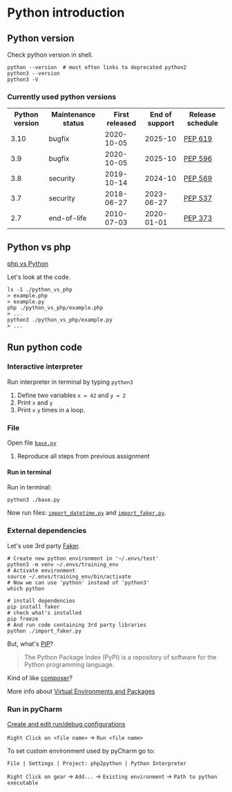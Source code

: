 # Python introduction

## Python version
Check python version in shell.
```shell
python --version  # most often links to deprecated python2
python3 --version
python3 -V
```

### Currently used python versions
<table>
    <tr>
        <th>Python version</th>
        <th>Maintenance status</th>
        <th>First released</th>
        <th>End of support</th>
        <th>Release schedule</th>
    </tr>
    <tr>
        <td>3.10</td>
        <td>bugfix</td>
        <td>2020-10-05</td>
        <td>2025-10</td>
        <td><a href="https://www.python.org/dev/peps/pep-0619">PEP 619</a></td>
    </tr>
    <tr>
        <td>3.9</td>
        <td>bugfix</td>
        <td>2020-10-05</td>
        <td>2025-10</td>
        <td><a href="https://www.python.org/dev/peps/pep-0596">PEP 596</a></td>
    </tr>
    <tr>
        <td>3.8</td>
        <td>security</td>
        <td>2019-10-14</td>
        <td>2024-10</td>
        <td><a href="https://www.python.org/dev/peps/pep-0569">PEP 569</a></td>
    </tr>
    <tr>
        <td>3.7</td>
        <td>security</td>
        <td>2018-06-27</td>
        <td>2023-06-27</td>
        <td><a href="https://www.python.org/dev/peps/pep-0537">PEP 537</a></td>
    </tr>
    <tr>
        <td>2.7</td>
        <td>end-of-life</td>
        <td>2010-07-03</td>
        <td>2020-01-01</td>
        <td><a href="https://www.python.org/dev/peps/pep-0373">PEP 373</a></td>
    </tr>
</table>

## Python vs php
[php vs Python][]

Let's look at the code.
```shell
ls -1 ./python_vs_php
> example.php
> example.py
php ./python_vs_php/example.php
> ...
python3 ./python_vs_php/example.py
> ...
```

## Run python code
### Interactive interpreter
Run interpreter in terminal by typing `python3`

1. Define two variables `x = 42` and `y = 2`
1. Print `x` and `y`
1. Print `x` `y` times in a loop.

### File
Open file [`base.py`](base.py)
1. Reproduce all steps from previous assignment

#### Run in terminal
Run in terminal:
```shell
python3 ./base.py
```
Now run files: [`import_datetime.py`](import_datetime.py) and [`import_faker.py`](import_faker.py).

### External dependencies
Let's use 3rd party [Faker][].
```shell
# Create new python environment in '~/.envs/test'
python3 -m venv ~/.envs/training_env
# Activate environment
source ~/.envs/training_env/bin/activate
# Now we can use 'python' instead of 'python3'
which python

# install dependencies
pip install faker
# check what's installed
pip freeze
# And run code containing 3rd party libraries
python ./import_faker.py
```

But, what's [PIP][]?
> The Python Package Index (PyPI) is a repository of software for the Python programming language.

Kind of like [composer][]?

More info about [Virtual Environments and Packages][]

### Run in pyCharm
[Create and edit run/debug configurations][]

`Right Click on <file name>` &rarr; `Run <file name>`

To set custom environment used by pyCharm go to:
```
File | Settings | Project: php2python | Python Interpreter
```
`Right Click on gear` &rarr; `Add...` &rarr; `Existing environment` &rarr; `Path to python executable`

<!--- Links -->
[php vs Python]: https://kinsta.com/blog/php-vs-python/
[Faker]: https://github.com/joke2k/faker
[PIP]: https://pypi.org/
[composer]: https://getcomposer.org/
[Virtual Environments and Packages]: https://docs.python.org/3/tutorial/venv.html
[Create and edit run/debug configurations]: https://www.jetbrains.com/help/pycharm/creating-and-editing-run-debug-configurations.html
